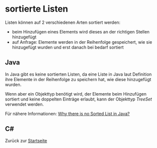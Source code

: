# sortierte Listen 

Listen können auf 2 verschiedenen Arten sortiert werden:
- beim Hinzufügen eines Elements wird dieses an der richtigen Stellen hinzugefügt
- auf Anfrage: Elemente werden in der Reihenfolge gespeichert, wie sie hinzugefügt wurden und erst danach bei bedarf sortiert

## Java

In Java gibt es keine sortierten Listen, da eine Liste in Java laut Definition ihre Elemente in der Reihenfolge zu speichern hat, wie diese hinzugefügt wurden.

Wenn aber ein Objekttyp benötigt wird, der Elemente beim Hinzufügen sortiert und keine doppelten Einträge erlaubt, kann der Objekttyp *TreeSet* verwendet werden.

Für nähere Informationen: [Why there is no Sorted List in Java?](https://www.baeldung.com/java-sorted-list)

## C#



Zurück zur [Startseite](README.md)